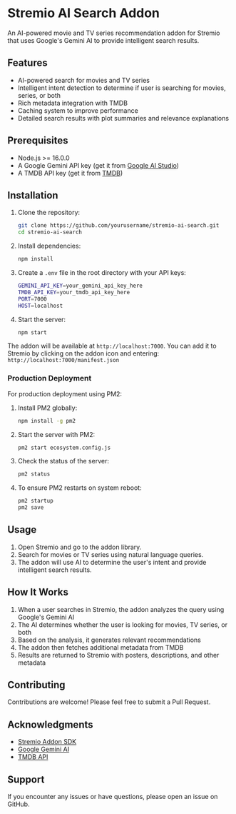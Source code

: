 # Stremio AI Search Addon

An AI-powered movie and TV series recommendation addon for Stremio that uses Google's Gemini AI to provide intelligent search results.

## Features

- AI-powered search for movies and TV series
- Intelligent intent detection to determine if user is searching for movies, series, or both
- Rich metadata integration with TMDB
- Caching system to improve performance
- Detailed search results with plot summaries and relevance explanations

## Prerequisites

- Node.js >= 16.0.0
- A Google Gemini API key (get it from [Google AI Studio](https://makersuite.google.com/app/apikey))
- A TMDB API key (get it from [TMDB](https://www.themoviedb.org/settings/api))

## Installation

1. Clone the repository:
   ```bash
   git clone https://github.com/yourusername/stremio-ai-search.git
   cd stremio-ai-search
   ```
   
2. Install dependencies:
   ```bash
   npm install
   ```

3. Create a `.env` file in the root directory with your API keys:
   ```bash
   GEMINI_API_KEY=your_gemini_api_key_here
   TMDB_API_KEY=your_tmdb_api_key_here
   PORT=7000
   HOST=localhost 
   ```

4. Start the server:
   ```bash
   npm start
   ```
The addon will be available at `http://localhost:7000`. You can add it to Stremio by clicking on the addon icon and entering:
`http://localhost:7000/manifest.json`

### Production Deployment

For production deployment using PM2:

1. Install PM2 globally:
   ```bash
   npm install -g pm2
   ```

2. Start the server with PM2:
   ```bash
   pm2 start ecosystem.config.js
   ```

3. Check the status of the server:
   ```bash
   pm2 status
   ```

4. To ensure PM2 restarts on system reboot:
   ```bash
   pm2 startup
   pm2 save
   ```

## Usage

1. Open Stremio and go to the addon library.
2. Search for movies or TV series using natural language queries.
3. The addon will use AI to determine the user's intent and provide intelligent search results.

## How It Works

1. When a user searches in Stremio, the addon analyzes the query using Google's Gemini AI
2. The AI determines whether the user is looking for movies, TV series, or both
3. Based on the analysis, it generates relevant recommendations
4. The addon then fetches additional metadata from TMDB
5. Results are returned to Stremio with posters, descriptions, and other metadata

## Contributing

Contributions are welcome! Please feel free to submit a Pull Request.

## Acknowledgments

- [Stremio Addon SDK](https://github.com/Stremio/stremio-addon-sdk)
- [Google Gemini AI](https://deepmind.google/technologies/gemini/)
- [TMDB API](https://developers.themoviedb.org/3)

## Support

If you encounter any issues or have questions, please open an issue on GitHub.
